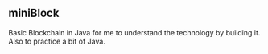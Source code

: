 ## miniBlock

Basic Blockchain in Java for me to understand the technology by building it. Also to practice a bit of Java.
